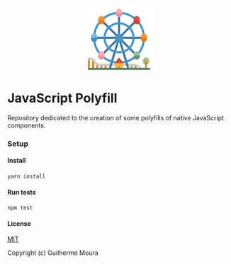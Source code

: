 <p align="center">
  <img
    style="object: contain; height: 150px"
    src="https://raw.githubusercontent.com/glhrmoura/js-polyfill/master/src/images/logo.png"
  />
</p>

# JavaScript Polyfill

Repository dedicated to the creation of some polyfills of native JavaScript components.

### Setup

#### Install

```
yarn install
```

#### Run tests

```
npm test
```

#### License

[MIT](https://github.com/glhrmoura/js-polyfill/blob/master/LICENSE)

Copyright (c) Guilherme Moura
